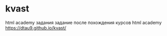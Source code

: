 # kvast
html academy задания
задание после похождения курсов html academy
<br/>
https://dtau9.github.io/kvast/

